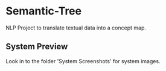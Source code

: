 # Semantic-Tree
NLP Project to translate textual data into a concept map.

## System Preview
Look in to the folder 'System Screenshots' for system images.
